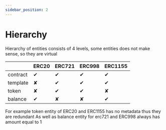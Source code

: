```yaml
---
sidebar_position: 2
---
```


# Hierarchy

Hierarchy of entities consists of 4 levels, some entities does not make sense, so they are virtual

|          | ERC20 | ERC721 | ERC998 | ERC1155 |
|----------|-------|--------|--------|---------|
| contract |   ✔   |    ✔   |    ✔   |    ✔    |
| template |   ✘   |    ✔   |    ✔   |    ✔    |
| token    |   ✘   |    ✔   |    ✔   |    ✘    |
| balance  |   ✔   |    ✘   |    ✘   |    ✔    |


For example token entity of ERC20 and ERC1155 has no metadata thus they are redundant
As well as balance entity for erc721 and ERC998 always has amount equal to 1
